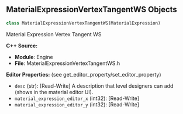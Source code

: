 ## MaterialExpressionVertexTangentWS Objects

```python
class MaterialExpressionVertexTangentWS(MaterialExpression)
```

Material Expression Vertex Tangent WS

**C++ Source:**

- **Module**: Engine
- **File**: MaterialExpressionVertexTangentWS.h

**Editor Properties:** (see get_editor_property/set_editor_property)

- ``desc`` (str):  [Read-Write] A description that level designers can add (shows in the material editor UI).
- ``material_expression_editor_x`` (int32):  [Read-Write]
- ``material_expression_editor_y`` (int32):  [Read-Write]

<a id="unreal.MaterialExpressionViewProperty"></a>